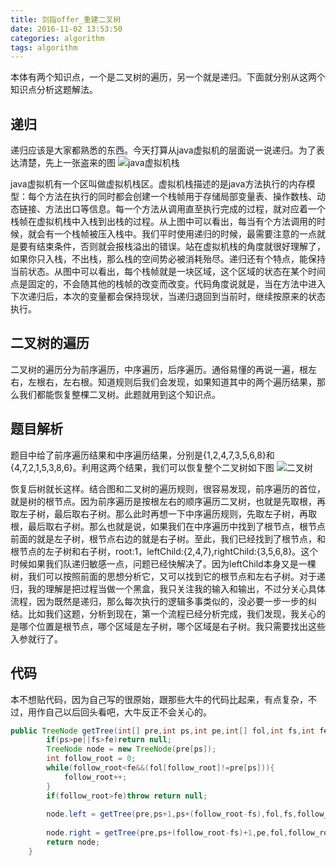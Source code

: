 ```yaml
---
title: 剑指offer_重建二叉树
date: 2016-11-02 13:53:50
categories: algorithm
tags: algorithm
---
```

本体有两个知识点，一个是二叉树的遍历，另一个就是递归。下面就分别从这两个知识点分析这题解法。
## 递归
递归应该是大家都熟悉的东西。今天打算从java虚拟机的层面说一说递归。为了表达清楚，先上一张盗来的图
  ![java虚拟机栈][1]
  
java虚拟机有一个区叫做虚拟机栈区。虚拟机栈描述的是java方法执行的内存模型：每个方法在执行的同时都会创建一个栈帧用于存储局部变量表、操作数栈、动态链接、方法出口等信息。每一个方法从调用直至执行完成的过程，就对应着一个栈帧在虚拟机栈中入栈到出栈的过程。从上图中可以看出，每当有个方法调用的时候，就会有一个栈帧被压入栈中。我们平时使用递归的时候，最需要注意的一点就是要有结束条件，否则就会报栈溢出的错误。站在虚拟机栈的角度就很好理解了，如果你只入栈，不出栈，那么栈的空间势必被消耗殆尽。递归还有个特点，能保持当前状态。从图中可以看出，每个栈帧就是一块区域，这个区域的状态在某个时间点是固定的，不会随其他的栈帧的改变而改变。代码角度说就是，当在方法中进入下次递归后，本次的变量都会保持现状，当递归退回到当前时，继续按原来的状态执行。

## 二叉树的遍历
二叉树的遍历分为前序遍历，中序遍历，后序遍历。通俗易懂的再说一遍，根左右，左根右，左右根。知道规则后我们会发现，如果知道其中的两个遍历结果，那么我们都能恢复整棵二叉树。此题就用到这个知识点。
## 题目解析
题目中给了前序遍历结果和中序遍历结果，分别是{1,2,4,7,3,5,6,8}和{4,7,2,1,5,3,8,6}。利用这两个结果，我们可以恢复整个二叉树如下图
  ![二叉树][2]

恢复后树就长这样。结合图和二叉树的遍历规则，很容易发现，前序遍历的首位，就是树的根节点。因为前序遍历是按根左右的顺序遍历二叉树，也就是先取根，再取左子树，最后取右子树。那么此时再想一下中序遍历规则，先取左子树，再取根，最后取右子树。那么也就是说，如果我们在中序遍历中找到了根节点，根节点前面的就是左子树，根节点右边的就是右子树。至此，我们已经找到了根节点，和根节点的左子树和右子树，root:1，leftChild:{2,4,7},rightChild:{3,5,6,8}。这个时候如果我们队递归敏感一点，问题已经快解决了。因为leftChild本身又是一棵树，我们可以按照前面的思想分析它，又可以找到它的根节点和左右子树。对于递归，我的理解是把过程当做一个黑盒，我只关注我的输入和输出，不过分关心具体流程，因为既然是递归，那么每次执行的逻辑多事类似的，没必要一步一步的纠结。比如我们这题，分析到现在，第一个流程已经分析完成，我们发现，我关心的是哪个位置是根节点，哪个区域是左子树，哪个区域是右子树。我只需要找出这些入参就行了。
## 代码
本不想贴代码，因为自己写的很原始，跟那些大牛的代码比起来，有点复杂，不过，用作自己以后回头看吧，大牛反正不会关心的。
```java
public TreeNode getTree(int[] pre,int ps,int pe,int[] fol,int fs,int fe ){
        if(ps>pe||fs>fe)return null;
        TreeNode node = new TreeNode(pre[ps]);
        int follow_root = 0;
        while(follow_root<fe&&(fol[follow_root]!=pre[ps])){
            follow_root++;
        }
        if(follow_root>fe)throw return null;
        
        node.left = getTree(pre,ps+1,ps+(follow_root-fs),fol,fs,follow_root);
        
        node.right = getTree(pre,ps+(follow_root-fs)+1,pe,fol,follow_root+1,fe);
        return node;
    }
```


  [1]: http://ofy9dm2ii.bkt.clouddn.com/image/article/java_stack.jpg
  [2]: http://ofy9dm2ii.bkt.clouddn.com/image/articlebinaryTree.png
